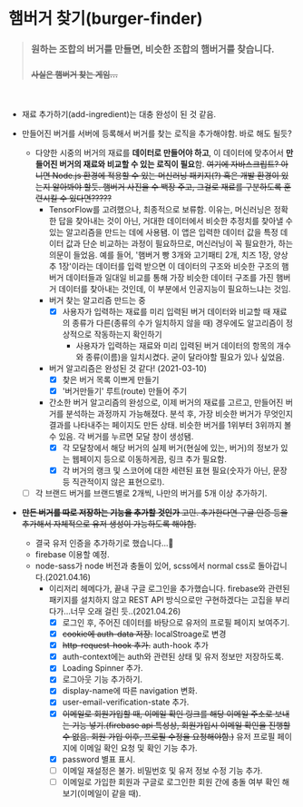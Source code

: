 # 햄버거 찾기(burger-finder)

  ><h3>원하는 조합의 버거를 만들면, 비슷한 조합의 햄버거를 찾습니다.<h3><h4><del>사실은 햄버거 찾는 게임...<del></h4>

<br>

- 재료 추가하기(add-ingredient)는 대충 완성이 된 것 같음.
  
- 만들어진 버거를 서버에 등록해서 버거를 찾는 로직을 추가해야함. 바로 해도 될듯?
    - 다양한 시중의 버거의 재료를 **데이터로 만들어야 하고**, 이 데이터에 맞추어서 **만들어진 버거의 재료와 비교할 수 있는 로직이 필요**함. ~~여기에 자바스크립트? 아니면 Node.js 환경에 적용할 수 있는 머신러닝 패키지(?) 혹은 개발 환경이 있는지 알아봐야 할듯. 햄버거 사진을 수 백장 주고, 그걸로 재료를 구분하도록 훈련시킬 수 있다면?????~~
        - TensorFlow를 고려했으나, 최종적으로 보류함. 이유는, 머신러닝은 정확한 답을 찾아내는 것이 아닌, 거대한 데이터에서 비슷한 추정치를 찾아낼 수 있는 알고리즘을 만드는 데에 사용됌. 이 앱은 입력한 데이터 값을 특정 데이터 값과 단순 비교하는 과정이 필요하므로, 머신러닝이 꼭 필요한가, 하는 의문이 들었음. 예를 들어, '햄버거 빵 3개와 고기패티 2개, 치즈 1장, 양상추 1장'이라는 데이터를 입력 받으면 이 데이터의 구조와 비슷한 구조의 햄버거 데이터들과 일대일 비교를 통해 가장 비슷한 데이터 구조를 가진 햄버거 데이터를 찾아내는 것인데, 이 부분에서 인공지능이 필요하느냐는 것임.
        - 버거 찾는 알고리즘 만드는 중
            - [x]  사용자가 입력하는 재료를 미리 입력된 버거 데이터와 비교할 때 재료의 종류가 다른(종류의 수가 일치하지 않을 때) 경우에도 알고리즘이 정상적으로 작동하는지 확인하기
                - 사용자가 입력하는 재료와 미리 입력된 버거 데이터의 항목의 개수와 종류(이름)을 일치시켰다. 굳이 달라야할 필요가 있나 싶었음.
        - 버거 알고리즘은 완성된 것 같다! (2021-03-10)
            - [x]  찾은 버거 목록 이쁘게 만들기
            - [x]  '버거만들기' 루트(route) 만들어 주기
        - 간소한 버거 알고리즘의 완성으로, 이제 버거의 재료를 고르고, 만들어진 버거를 분석하는 과정까지 가능해졌다. 분석 후, 가장 비슷한 버거가 무엇인지 결과를 나타내주는 페이지도 만든 상태. 비슷한 버거를 1위부터 3위까지 볼 수 있음. 각 버거를 누르면 모달 창이 생성됌.
            - [x]  각 모달창에서 해당 버거의 실제 버거(현실에 있는, 버거)의 정보가 있는 웹페이지 등으로 이동하게끔, 링크 추가 필요함.
            - [x]  각 버거의 랭크 및 스코어에 대한 세련된 표현 필요(숫자가 아닌, 문장 등 직관적이지 않은 표현으로!).
    - [ ]  각 브랜드 버거를 브랜드별로 2개씩, 나만의 버거를 5개 이상 추가하기.
- ~~**만든 버거를 따로 저장하는 기능을 추가할 것인가** 고민. 추가한다면 구글 인증 등을 추가해서 자체적으로 유저 생성이 가능하도록 해야함.~~
    - 결국 유저 인증을 추가하기로 했습니다...🎉
    - firebase 이용할 예정.
    - node-sass가 node 버전과 충돌이 있어, scss에서 normal css로 돌아갑니다.(2021.04.16)
      - 이리저리 헤메다가, 끝내 구글 로그인을 추가했습니다. firebase와 관련된 패키지를 설치하지 않고 REST API 방식으로만 구현하겠다는 고집을 부리다가...너무 오래 걸린 듯..(2021.04.26)
        - [x] 로그인 후, 주어진 데이터를 바탕으로 유저의 프로필 페이지 보여주기.
        - [x] ~~cookie에 auth-data 저장.~~ localStroage로 변경
        - [x] ~~http-request-hook 추가.~~ auth-hook 추가
        - [x] auth-context에는 auth와 관련된 상태 및 유저 정보만 저장하도록.
        - [x] Loading Spinner 추가.
        - [x] 로그아웃 기능 추가하기.
        - [x] display-name에 따른 navigation 변화.
        - [x] user-email-verification-state 추가.
        - [x] ~~이메일로 회원가입할 때, 이메일 확인 링크를 해당 이메일 주소로 보내는 기능 넣기.(firebase api 특성상, 회원가입시 이메일 확인을 진행할 수 없음. 회원 가입 이후, 프로필 수정을 요청해야함.)~~ 유저 프로필 페이지에 이메일 확인 요청 및 확인 기능 추가.
        - [x] password 별표 표시.
        - [ ] 이메일 재설정은 불가. 비밀번호 및 유저 정보 수정 기능 추가.
        - [ ] 이메일로 가입한 회원과 구글로 로그인한 회원 간에 충돌 여부 확인 해보기(이메일이 같을 때).